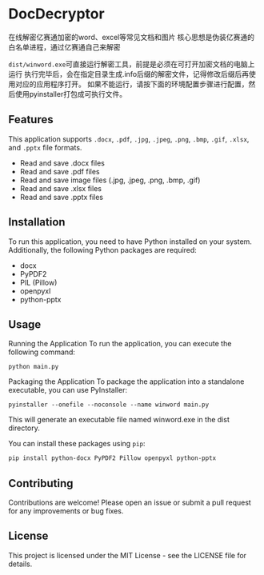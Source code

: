# DocDecryptor
在线解密亿赛通加密的word、excel等常见文档和图片
核心思想是伪装亿赛通的白名单进程，通过亿赛通自己来解密

`dist/winword.exe`可直接运行解密工具，前提是必须在可打开加密文档的电脑上运行
执行完毕后，会在指定目录生成.info后缀的解密文件，记得修改后缀后再使用对应的应用程序打开。
如果不能运行，请按下面的环境配置步骤进行配置，然后使用pyinstaller打包成可执行文件。

## Features
This application supports `.docx`, `.pdf`, `.jpg`, `.jpeg`, `.png`, `.bmp`, `.gif`, `.xlsx`, and `.pptx` file formats.
- Read and save .docx files
- Read and save .pdf files
- Read and save image files (.jpg, .jpeg, .png, .bmp, .gif)
- Read and save .xlsx files
- Read and save .pptx files

## Installation

To run this application, you need to have Python installed on your system. Additionally, the following Python packages are required:

- docx
- PyPDF2
- PIL (Pillow)
- openpyxl
- python-pptx

## Usage
Running the Application
To run the application, you can execute the following command:

`python main.py`

Packaging the Application
To package the application into a standalone executable, you can use PyInstaller:

`pyinstaller --onefile --noconsole --name winword main.py`

This will generate an executable file named winword.exe in the dist directory.

You can install these packages using `pip`:

```bash
pip install python-docx PyPDF2 Pillow openpyxl python-pptx
```

## Contributing
Contributions are welcome! Please open an issue or submit a pull request for any improvements or bug fixes.

## License
This project is licensed under the MIT License - see the LICENSE file for details.




